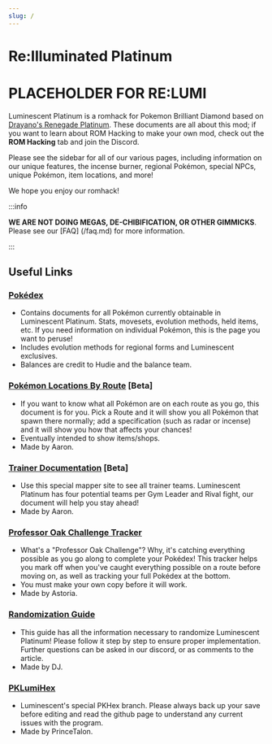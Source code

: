 ```yaml
---
slug: /
---
```


# Re:Illuminated Platinum

# PLACEHOLDER FOR RE:LUMI

Luminescent Platinum is a romhack for Pokemon Brilliant Diamond based on [Drayano's Renegade Platinum](https://pokehacking.com/fangames/renegade-platinum/). These documents are all about this mod; if you want to learn about ROM Hacking to make your own mod, check out the **ROM Hacking** tab and join the Discord.

Please see the sidebar for all of our various pages, including information on our unique features, the incense burner, regional Pokémon, special NPCs, unique Pokémon, item locations, and more! 

We hope you enjoy our romhack!

:::info

**WE ARE NOT DOING MEGAS, DE-CHIBIFICATION, OR OTHER GIMMICKS**. Please see our [FAQ] (/faq.md) for more information.

:::

## Useful Links

### [Pokédex](https://luminescent.team/pokedex)

- Contains documents for all Pokémon currently obtainable in Luminescent Platinum. Stats, movesets, evolution methods, held items, etc. If you need information on individual Pokémon, this is the page you want to peruse!
- Includes evolution methods for regional forms and Luminescent exclusives.
- Balances are credit to Hudie and the balance team.

### [Pokémon Locations By Route](https://luminescent.team/mapper) [Beta]

- If you want to know what all Pokémon are on each route as you go, this document is for you. Pick a Route and it will show you all Pokémon that spawn there normally; add a specification (such as radar or incense) and it will show you how that affects your chances!
- Eventually intended to show items/shops.
- Made by Aaron.

### [Trainer Documentation](https://luminescent.team/mapper) [Beta]

- Use this special mapper site to see all trainer teams. Luminescent Platinum has four potential teams per Gym Leader and Rival fight, our document will help you stay ahead!
- Made by Aaron.

### [Professor Oak Challenge Tracker](https://docs.google.com/spreadsheets/d/133FFeo8GooaxUnlbInP5TL-bEwhwB2bMoxhqLdfEl94/edit#gid=1663592077)

- What's a "Professor Oak Challenge"? Why, it's catching everything possible as you go along to complete your Pokédex! This tracker helps you mark off when you've caught everything possible on a route before moving on, as well as tracking your full Pokédex at the bottom.
- You must make your own copy before it will work.
- Made by Astoria.

### [Randomization Guide](https://www.nexusmods.com/pokemonbdsp/articles/3)
- This guide has all the information necessary to randomize Luminescent Platinum! Please follow it step by step to ensure proper implementation. Further questions can be asked in our discord, or as comments to the article.
- Made by DJ.

### [PKLumiHex](https://github.com/TalonSabre/PKLumiHex)
- Luminescent's special PKHex branch. Please always back up your save before editing and read the github page to understand any current issues with the program.
- Made by PrinceTalon.
